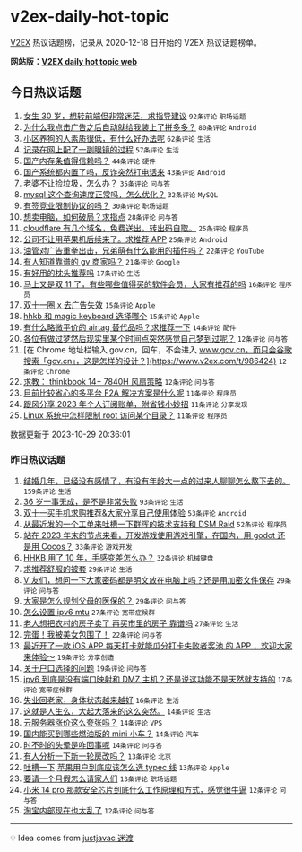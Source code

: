 # v2ex-daily-hot-topic

[V2EX](https://www.v2ex.com/) 热议话题榜，记录从 2020-12-18 日开始的 V2EX 热议话题榜单。

**网站版：[V2EX daily hot topic web](https://boojack.github.io/v2ex-daily-hot-topic-web/)**

## 今日热议话题

<!-- TODAY BEGIN -->

1. [女生 30 岁，想转前端但非常迷茫，求指导建议](https://www.v2ex.com/t/986442) `92条评论` `职场话题`
1. [为什么我点击广告之后自动就给我装上了拼多多？](https://www.v2ex.com/t/986359) `80条评论` `Android`
1. [小区养狗的人素质很低，有什么好办法呢](https://www.v2ex.com/t/986437) `62条评论` `生活`
1. [记录在网上配了一副眼镜的过程](https://www.v2ex.com/t/986377) `57条评论` `生活`
1. [国产内存条值得信赖吗？](https://www.v2ex.com/t/986365) `44条评论` `硬件`
1. [国产系统都内置了吗，反诈突然打电话来](https://www.v2ex.com/t/986489) `43条评论` `Android`
1. [老婆不让捡垃圾，怎么办？](https://www.v2ex.com/t/986475) `35条评论` `问与答`
1. [mysql 这个查询速度正常吗，怎么优化？](https://www.v2ex.com/t/986389) `32条评论` `MySQL`
1. [有签竞业限制协议的吗？](https://www.v2ex.com/t/986368) `30条评论` `职场话题`
1. [想卖电脑，如何破局？求指点](https://www.v2ex.com/t/986398) `28条评论` `问与答`
1. [cloudflare 有几个域名，免费送出，转出码自取。](https://www.v2ex.com/t/986511) `25条评论` `程序员`
1. [公司不让用苹果机后续来了。求推荐 APP](https://www.v2ex.com/t/986506) `25条评论` `Android`
1. [油管对广告重拳出击，兄弟萌有什么能用的插件吗？](https://www.v2ex.com/t/986371) `22条评论` `YouTube`
1. [有人知道靠谱的 gv 商家吗？](https://www.v2ex.com/t/986466) `21条评论` `Google`
1. [有好用的枕头推荐吗](https://www.v2ex.com/t/986376) `17条评论` `生活`
1. [马上又是双 11 了，有些哪些值得买的软件会员，大家有推荐的吗](https://www.v2ex.com/t/986418) `16条评论` `程序员`
1. [双十一圈 x 去广告失效](https://www.v2ex.com/t/986463) `15条评论` `Apple`
1. [hhkb 和 magic keyboard 选择哪个](https://www.v2ex.com/t/986432) `15条评论` `Apple`
1. [有什么略微平价的 airtag 替代品吗？求推荐一下](https://www.v2ex.com/t/986358) `14条评论` `配件`
1. [各位有做过梦然后现实里某个时间点突然感觉自己梦到过呢？](https://www.v2ex.com/t/986427) `12条评论` `问与答`
1. [在 Chrome 地址栏输入 gov.cn，回车，不会进入 www.gov.cn，而只会谷歌搜索「gov.cn」，这是怎样的设计？](https://www.v2ex.com/t/986424) `12条评论` `Chrome`
1. [求教： thinkbook 14+ 7840H 风扇策略](https://www.v2ex.com/t/986360) `12条评论` `问与答`
1. [目前比较省心的多平台 F2A 解决方案是什么呢](https://www.v2ex.com/t/986518) `11条评论` `程序员`
1. [跟风分享 2023 年个人订阅账单，附省钱小妙招](https://www.v2ex.com/t/986501) `11条评论` `分享发现`
1. [Linux 系统中怎样限制 root 访问某个目录？](https://www.v2ex.com/t/986477) `11条评论` `程序员`

数据更新于 2023-10-29 20:36:01

<!-- TODAY END -->

### 昨日热议话题

<!-- YESTERDAY BEGIN -->

1. [结婚几年，已经没有感情了，有没有年龄大一点的过来人聊聊怎么熬下去的。](https://www.v2ex.com/t/986200) `159条评论` `生活`
1. [36 岁一事无成，是不是非常失败](https://www.v2ex.com/t/986206) `93条评论` `生活`
1. [双十一买手机求购推荐&大家分享自己使用体验](https://www.v2ex.com/t/986198) `53条评论` `Android`
1. [从最近发的一个工单来吐槽一下群晖的技术支持和 DSM Raid](https://www.v2ex.com/t/986195) `52条评论` `程序员`
1. [站在 2023 年末的节点来看，开发游戏使用游戏引擎，在国内，用 godot 还是用 Cocos？](https://www.v2ex.com/t/986188) `33条评论` `游戏开发`
1. [HHKB 用了 10 年，手感变差怎么办？](https://www.v2ex.com/t/986182) `32条评论` `机械键盘`
1. [求推荐舒服的被套](https://www.v2ex.com/t/986192) `29条评论` `生活`
1. [V 友们，想问一下大家密码都是明文放在电脑上吗？还是用加密文件保存](https://www.v2ex.com/t/986217) `29条评论` `问与答`
1. [大家是怎么规划父母的医保的？](https://www.v2ex.com/t/986227) `29条评论` `问与答`
1. [怎么设置 ipv6 mtu](https://www.v2ex.com/t/986190) `27条评论` `宽带症候群`
1. [老人想把农村的房子卖了 再买市里的房子 靠谱吗](https://www.v2ex.com/t/986266) `27条评论` `生活`
1. [完蛋！我被美女包围了！](https://www.v2ex.com/t/986304) `22条评论` `问与答`
1. [最近开了一款 iOS APP 每天打卡就能瓜分打卡失败者奖池 的 APP ，欢迎大家来体验～](https://www.v2ex.com/t/986226) `19条评论` `分享创造`
1. [关于户口选择的问题](https://www.v2ex.com/t/986224) `19条评论` `问与答`
1. [ipv6 到底是没有端口映射和 DMZ 主机？还是说这功能不是天然就支持的](https://www.v2ex.com/t/986314) `17条评论` `宽带症候群`
1. [失业回老家，身体状态越来越好](https://www.v2ex.com/t/986296) `16条评论` `生活`
1. [这就是人生么，大起大落来的这么突然。](https://www.v2ex.com/t/986273) `14条评论` `生活`
1. [云服务器涨价这么夸张吗？](https://www.v2ex.com/t/986264) `14条评论` `VPS`
1. [国内能买到哪些燃油版的 mini 小车？](https://www.v2ex.com/t/986238) `14条评论` `汽车`
1. [时不时的头晕是咋回事呢](https://www.v2ex.com/t/986207) `14条评论` `问与答`
1. [有人分析一下新一轮房改吗？](https://www.v2ex.com/t/986320) `13条评论` `北京`
1. [吐槽一下,苹果用户到底应该怎么选 typec 线](https://www.v2ex.com/t/986262) `13条评论` `Apple`
1. [要请一个月假怎么请家人们](https://www.v2ex.com/t/986187) `13条评论` `职场话题`
1. [小米 14 pro 那款安全芯片到底什么工作原理和方式，感觉很牛逼](https://www.v2ex.com/t/986288) `12条评论` `问与答`
1. [淘宝内部现在也太乱了](https://www.v2ex.com/t/986269) `12条评论` `问与答`

<!-- YESTERDAY END -->

---

💡 Idea comes from [justjavac 迷渡](https://github.com/justjavac/)
